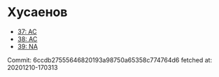 # Хусаенов
- [37: AC](37.md)
- [38: AC](38.md)
- [39: NA](39.md)

Commit: 6ccdb27555646820193a98750a65358c774764d6
 fetched at: 20201210-170313
